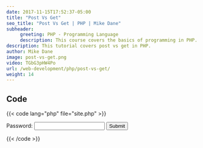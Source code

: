 ```yaml
---
date: 2017-11-15T17:52:37-05:00
title: "Post Vs Get"
seo_title: "Post Vs Get | PHP | Mike Dane"
subheader:
     greeting: PHP - Programming Language
     description: This course covers the basics of programming in PHP. Work your way through the videos and we'll teach you everything you need to know to start your programming journey!
description: This tutorial covers post vs get in PHP.
author: Mike Dane
image: post-vs-get.png
video: TGbG3pHW4Po
url: /web-development/php/post-vs-get/
weight: 14
---
```


## Code

{{< code lang="php" file="site.php" >}}
<form action="App.php" method="POST">
     Password: <input type="password" name="password">
     <input type="submit">
</form>

<?php
echo $_POST["password"];
?>
{{< /code >}}